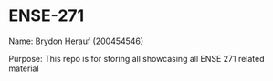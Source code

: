 # ENSE-271

Name: Brydon Herauf (200454546)

Purpose: This repo is for storing all showcasing all ENSE 271 related material
